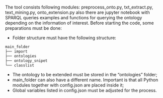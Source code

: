 The tool consists following modules: preprocess_onto.py, txt_extract.py, text_mining.py, onto_extension.py also there are jupyter notebook with SPARQL queries examples and functions for querying the ontology depending on the information of interest. 
Before starting the code, some preparations must be done:
-	Folder structure must have the following structure:

```bash
main_folder
├── import
├── ontologies
├── ontology_snipet
└── classlist
```
 	
-	The ontology to be extended must be stored in the “ontologies” folder;
-	main_folder can also have a different name. Important is that all Python modules together with config.json are placed inside it;
-	Global variables listed in config.json must be adjusted for the process.
